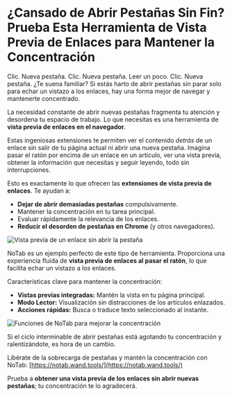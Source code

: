 # ¿Cansado de Abrir Pestañas Sin Fin? Prueba Esta Herramienta de Vista Previa de Enlaces para Mantener la Concentración

Clic. Nueva pestaña. Clic. Nueva pestaña. Leer un poco. Clic. Nueva pestaña. ¿Te suena familiar? Si estás harto de abrir pestañas sin parar solo para echar un vistazo a los enlaces, hay una forma mejor de navegar y mantenerte concentrado.

La necesidad constante de abrir nuevas pestañas fragmenta tu atención y desordena tu espacio de trabajo. Lo que necesitas es una herramienta de **vista previa de enlaces en el navegador**.

Estas ingeniosas extensiones te permiten ver el contenido *detrás* de un enlace sin salir de tu página actual ni abrir una nueva pestaña. Imagina pasar el ratón por encima de un enlace en un artículo, ver una vista previa, obtener la información que necesitas y seguir leyendo, todo sin interrupciones.

Esto es exactamente lo que ofrecen las **extensiones de vista previa de enlaces**. Te ayudan a:

*   **Dejar de abrir demasiadas pestañas** compulsivamente.
*   Mantener la concentración en tu tarea principal.
*   Evaluar rápidamente la relevancia de los enlaces.
*   **Reducir el desorden de pestañas en Chrome** (y otros navegadores).

![Vista previa de un enlace sin abrir la pestaña](images/notab1.png)

NoTab es un ejemplo perfecto de este tipo de herramienta. Proporciona una experiencia fluida de **vista previa de enlaces al pasar el ratón**, lo que facilita echar un vistazo a los enlaces.

Características clave para mantener la concentración:

*   **Vistas previas integradas:** Mantén la vista en tu página principal.
*   **Modo Lector:** Visualización sin distracciones de los artículos enlazados.
*   **Acciones rápidas:** Busca o traduce texto seleccionado al instante.

![Funciones de NoTab para mejorar la concentración](images/notab2.png)

Si el ciclo interminable de abrir pestañas está agotando tu concentración y ralentizándote, es hora de un cambio.

Libérate de la sobrecarga de pestañas y mantén la concentración con NoTab: [https://notab.wand.tools/](https://notab.wand.tools/)

Prueba a **obtener una vista previa de los enlaces sin abrir nuevas pestañas**; tu concentración te lo agradecerá.
